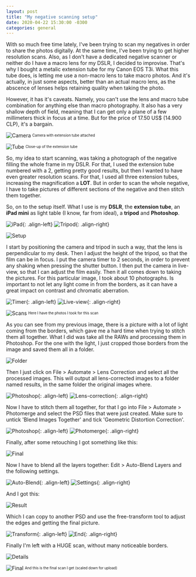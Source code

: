 ```yaml
---
layout: post
title: "My negative scanning setup"
date: 2020-04-22 15:30:00 -0300
categories: general 
---
```

With so much free time lately, I've been trying to scan my negatives in order to share the photos digitally. At the same time, I've been trying to get higher resolution scans. Also, as I don't have a dedicated negative scanner or neither do I have a macro lens for my DSLR, I decided to improvise. That's why I bought a metalic extension tube for my Canon EOS T3i. What this tube does, is letting me use a non-macro lens to take macro photos. And it's actually, in just some aspects, better than an actual macro lens, as the abscence of lenses helps retaining quality when taking the photo.

However, it has it's caveats. Namely, you can't use the lens and macro tube combination for anything else than macro photography. It also has a very shallow depth of field, meaning that I can get only a plane of a few millimeters thick in focus at a time. But for the price of 17.50 US$ (14.900 CLP), it's a bargain.

![Camera](https://i.imgur.com/RZGUsIr.jpg)
<sup><sub>Camera with extension tube attached</sub></sup>

![Tube](https://i.imgur.com/yfkrs5I.jpg)
<sup><sub>Close-up of the extension tube</sub></sup>

So, my idea to start scanning, was taking a photograph of the negative filling the whole frame in my DSLR. For that, I used the extension tube numbered with a 2, getting pretty good results, but then I wanted to have even greater resolution scans. For that, I used all three extension tubes, increasing the magnification a __LOT__. But in order to scan the whole negative, I have to take pictures of different sections of the negative and then stitch them together.

So, on to the setup itself. What I use is my __DSLR__, the __extension tube__, an __iPad mini__ as light table (I know, far from ideal), a __tripod__ and __Photoshop__.

![iPad](https://i.imgur.com/NgpBuVz.jpg){: .align-left} ![Tripod](https://i.imgur.com/zCoB6fS.jpg){: .align-right}

![Setup](https://i.imgur.com/Q7S0IHF.jpg)

I start by positioning the camera and tripod in such a way, that the lens is perpendicular to my desk. Then I adjust the height of the tripod, so that the film can be in focus. I put the camera timer to 2 seconds, in order to prevent any shaking when pressing the shutter button. I then put the camera in live-view, so that I can adjust the film easily. Then it all comes down to taking the pictures. For this particular image, I took about 10 photographs. Is important to not let any light come in from the borders, as it can have a great impact on contrast and chromatic aberration.

![Timer](https://i.imgur.com/JhqnJF0.jpg){: .align-left} ![Live-view](https://i.imgur.com/HmvAKV9.jpg){: .align-right}

![Scans](https://i.imgur.com/bX1hs4b.png)
<sup><sub>Here I have the photos I took for this scan</sub></sup>

As you can see from my previous image, there is a picture with a lot of light coming from the borders, which gave me a hard time when trying to stitch them all together. What I did was take all the RAWs and processing them in Photoshop. For the one with the light, I just cropped those borders from the image and saved them all in a folder.

![Folder](https://i.imgur.com/BKHFNq1.png)

Then I just click on File > Automate > Lens Correction and select all the processed images. This will output all lens-corrected images to a folder named results, in the same folder the original images where.

![Photoshop](https://i.imgur.com/PHqa70Y.png){: .align-left} ![Lens-correction](https://i.imgur.com/wlKTeAd.png){: .align-right}

Now I have to stitch them all together, for that I go into File > Automate > Photomerge and select the PSD files that were just created. Make sure to untick 'Blend Images Together' and tick 'Geometric Distortion Correction'.

![Photoshop](https://i.imgur.com/TueqW7X.png){: .align-left} ![Photomerge](https://i.imgur.com/NXB9lrz.png){: .align-right}

Finally, after some retouching I got something like this:

![Final](https://i.imgur.com/rEdNdfJ.png)

Now I have to blend all the layers together: Edit > Auto-Blend Layers and the following settings.

![Auto-Blend](https://i.imgur.com/TyvYV3W.png){: .align-left} ![Settings](https://i.imgur.com/LdGX578.png){: .align-right}

And I got this:

![Result](https://i.imgur.com/tTPXD5r.png)

Which I can copy to another PSD and use the free-transform tool to adjust the edges and getting the final picture.

![Transform](https://i.imgur.com/wJTrR0A.png){: .align-left} ![End](https://i.imgur.com/2PTA2ty.png){: .align-right}

Finally I'm left with a HUGE scan, without many noticeable borders.

![Details](https://i.imgur.com/qJYUIp8.png)

![Final](https://i.imgur.com/tZu5jHh.jpg)
<sup><sub>And this is the final scan I get (scaled down for upload)</sub></sup>
